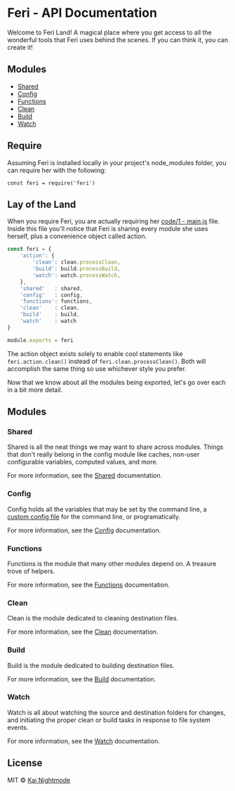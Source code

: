 # Feri - API Documentation

Welcome to Feri Land! A magical place where you get access to all the wonderful tools that Feri uses behind the scenes. If you can think it, you can create it!

## Modules

* [Shared](shared.md)
* [Config](config.md)
* [Functions](functions.md)
* [Clean](clean.md)
* [Build](build.md)
* [Watch](watch.md)

## Require

Assuming Feri is installed locally in your project's node_modules folder, you can require her with the following:

    const feri = require('feri')

## Lay of the Land

When you require Feri, you are actually requiring her [code/1 - main.js](../../code/1%20-%20main.js) file. Inside this file you'll notice that Feri is sharing every module she uses herself, plus a convenience object called action.

```js
const feri = {
    'action': {
        'clean': clean.processClean,
        'build': build.processBuild,
        'watch': watch.processWatch,
    },
    'shared'   : shared,
    'config'   : config,
    'functions': functions,
    'clean'    : clean,
    'build'    : build,
    'watch'    : watch
}

module.exports = feri
```

The action object exists solely to enable cool statements like `feri.action.clean()` instead of `feri.clean.processClean()`. Both will accomplish the same thing so use whichever style you prefer.

Now that we know about all the modules being exported, let's go over each in a bit more detail.

## Modules

### Shared

Shared is all the neat things we may want to share across modules. Things that don't really belong in the config module like caches, non-user configurable variables, computed values, and more.

For more information, see the [Shared](shared.md) documentation.

### Config

Config holds all the variables that may be set by the command line, a [custom config file](../../README.md#custom-config-file) for the command line, or programatically.

For more information, see the [Config](config.md) documentation.

### Functions

Functions is the module that many other modules depend on. A treasure trove of helpers.

For more information, see the [Functions](functions.md) documentation.

### Clean

Clean is the module dedicated to cleaning destination files.

For more information, see the [Clean](clean.md) documentation.

### Build

Build is the module dedicated to building destination files.

For more information, see the [Build](build.md) documentation.

### Watch

Watch is all about watching the source and destination folders for changes, and initiating the proper clean or build tasks in response to file system events.

For more information, see the [Watch](watch.md) documentation.

## License

MIT © [Kai Nightmode](https://forestmist.org)